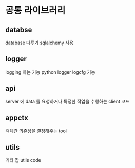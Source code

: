 # 공통 라이브러리

## databse
database 다루기 sqlalchemy 사용

## logger
logging 하는 기능 python logger logcfg 기능

## api
server 에 data 를 요청하거나 특정한 작업을 수행하는 client 코드

## appctx
객체간 의존성을 결정해주는 tool

## utils
기타 잡 utils code
